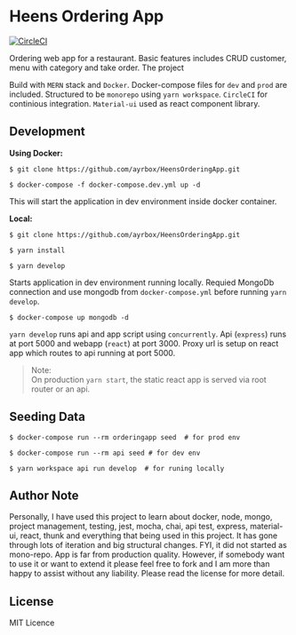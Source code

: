 # Heens Ordering App

[![CircleCI](https://circleci.com/gh/ayrbox/HeensOrderingApp.svg?style=svg)](https://circleci.com/gh/ayrbox/HeensOrderingApp)

Ordering web app for a restaurant. Basic features includes CRUD customer, menu with category and take order. The project

Build with `MERN` stack and `Docker`. Docker-compose files for `dev` and `prod` are included. Structured to be `monorepo` using `yarn workspace`.
`CircleCI` for continious integration. `Material-ui` used as react component library.

## Development

**Using Docker:**

```shell
$ git clone https://github.com/ayrbox/HeensOrderingApp.git

$ docker-compose -f docker-compose.dev.yml up -d
```
This will start the application in dev environment inside docker container.

**Local:**

```shell
$ git clone https://github.com/ayrbox/HeensOrderingApp.git

$ yarn install

$ yarn develop
```

Starts application in dev environment running locally. Requied MongoDb connection and use mongodb from `docker-compose.yml` before running `yarn develop`.

```shell
$ docker-compose up mongodb -d
```

`yarn develop` runs api and app script using `concurrently`. Api (`express`) runs at port 5000 and webapp (`react`) at port 3000. Proxy url is setup on react app which routes to api running at port 5000.

> Note:  
> On production `yarn start`, the static react app is served via root router or an api.

## Seeding Data 
```shell
$ docker-compose run --rm orderingapp seed  # for prod env

$ docker-compose run --rm api seed # for dev env

$ yarn workspace api run develop  # for runing locally
```

## Author Note 

Personally, I have used this project to learn about docker, node, mongo, project management, testing, jest, mocha, chai, api test, express, material-ui, react, thunk and everything that being used in this project. It has gone through lots of iteration and big structural changes. FYI, it did not started as mono-repo. App is far from production quality. However, if somebody want to use it or want to extend it please feel free to fork and I am more than happy to assist without any liability. Please read the license for more detail.

## License

MIT Licence
